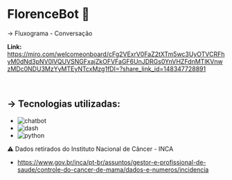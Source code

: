 

# FlorenceBot 🤖

→ Fluxograma - Conversação
<br>

**Link:** https://miro.com/welcomeonboard/cFg2VExrV0FaZ2tXTm5wc3UyOTVCRFhyM0dNd3pNV0lVQUVSNGFxajZkOFVFaGF6UnJDRGs0YnVHZFdnMTlKVnwzMDc0NDU3MzYyMTEyNTcxMzg1fDI=?share_link_id=148347728891

<br>

 ## → **Tecnologias utilizadas**:
* ![chatbot](https://img.shields.io/badge/dialogflow-FF9800?style=for-the-badge&logo=dialogflow&logoColor=white)
* ![dash](https://img.shields.io/badge/Streamlit-FF4B4B?style=for-the-badge&logo=Streamlit&logoColor=white)
* ![python](https://img.shields.io/badge/Python-FFD43B?style=for-the-badge&logo=python&logoColor=blue)

⚠ Dados retirados do Instituto Nacional de Câncer - INCA 
* https://www.gov.br/inca/pt-br/assuntos/gestor-e-profissional-de-saude/controle-do-cancer-de-mama/dados-e-numeros/incidencia

 
